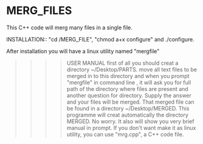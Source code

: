 # MERG_FILES

This C++ code will merg many files in a single file.

INSTALLATION:: "cd /MERG_FILE", "chmod a+x configure" and ./configure.

After installation you will have a linux utility named "mergfile"

>>>>USER MANUAL
first of all you should creat a directory ~/Desktop/PARTS. move all text files to be merged in to this directory
and when you prompt "mergfile" in command line , it will ask you for full path of the directory where files are present
and another question for directory. Supply the answer and your files will be merged. That merged file can be found in a directory ~/Desktop/MERGED. This programme will creat automatically the directory MERGED. No worry.
It also will show you very brief manual in prompt.
If you don't want make it as linux utility, you can use "mrg.cpp", a C++ code file.
